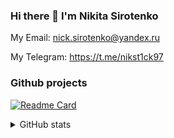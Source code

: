 ### Hi there 👋 I'm Nikita Sirotenko


My Email: nick.sirotenko@yandex.ru

My Telegram: https://t.me/nikst1ck97
### Github projects
 [![Readme Card](https://github-readme-stats.vercel.app/api/pin/?username=sirotenkodev&repo=httpweather)]([https://github.com/anuraghazra/github-readme-stats](https://github.com/sirotenkodev/httpweather))
  
<details>
<summary>GitHub stats</summary>
  <img src="https://github-readme-stats.vercel.app/api/top-langs/?username=sirotenkodev" />
  <img src="https://github-readme-stats.vercel.app/api?username=sirotenkodev&count_private=true&show_icons=true" />
</details>
